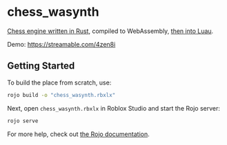 # chess_wasynth
[Chess engine written in Rust](https://github.com/Someon1e/encrustant), compiled to WebAssembly, [then into Luau](https://github.com/Rerumu/Wasynth).

Demo: https://streamable.com/4zen8i

## Getting Started
To build the place from scratch, use:

```bash
rojo build -o "chess_wasynth.rbxlx"
```

Next, open `chess_wasynth.rbxlx` in Roblox Studio and start the Rojo server:

```bash
rojo serve
```

For more help, check out [the Rojo documentation](https://rojo.space/docs).
